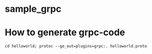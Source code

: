 # sample_grpc

# How to generate grpc-code
```
cd helloworld; protoc --go_out=plugins=grpc:. helloworld.proto
```
